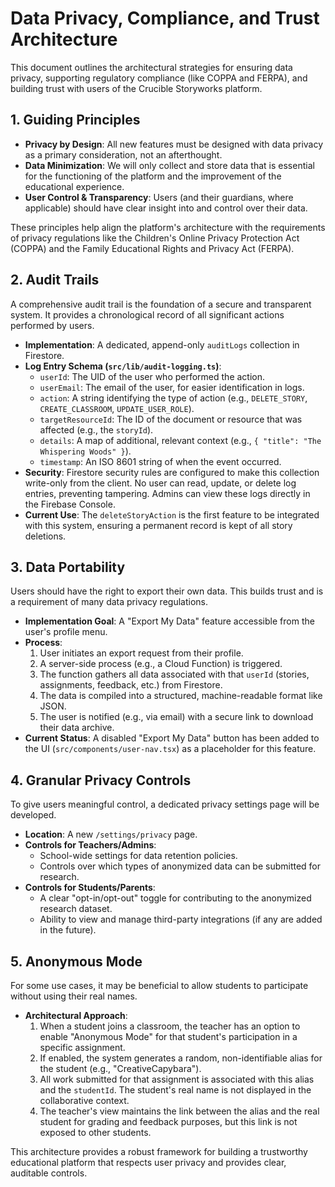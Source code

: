 # Data Privacy, Compliance, and Trust Architecture

This document outlines the architectural strategies for ensuring data privacy, supporting regulatory compliance (like COPPA and FERPA), and building trust with users of the Crucible Storyworks platform.

## 1. Guiding Principles

-   **Privacy by Design**: All new features must be designed with data privacy as a primary consideration, not an afterthought.
-   **Data Minimization**: We will only collect and store data that is essential for the functioning of the platform and the improvement of the educational experience.
-   **User Control & Transparency**: Users (and their guardians, where applicable) should have clear insight into and control over their data.

These principles help align the platform's architecture with the requirements of privacy regulations like the Children's Online Privacy Protection Act (COPPA) and the Family Educational Rights and Privacy Act (FERPA).

## 2. Audit Trails

A comprehensive audit trail is the foundation of a secure and transparent system. It provides a chronological record of all significant actions performed by users.

-   **Implementation**: A dedicated, append-only `auditLogs` collection in Firestore.
-   **Log Entry Schema (`src/lib/audit-logging.ts`)**:
    -   `userId`: The UID of the user who performed the action.
    -   `userEmail`: The email of the user, for easier identification in logs.
    -   `action`: A string identifying the type of action (e.g., `DELETE_STORY`, `CREATE_CLASSROOM`, `UPDATE_USER_ROLE`).
    -   `targetResourceId`: The ID of the document or resource that was affected (e.g., the `storyId`).
    -   `details`: A map of additional, relevant context (e.g., `{ "title": "The Whispering Woods" }`).
    -   `timestamp`: An ISO 8601 string of when the event occurred.
-   **Security**: Firestore security rules are configured to make this collection write-only from the client. No user can read, update, or delete log entries, preventing tampering. Admins can view these logs directly in the Firebase Console.
-   **Current Use**: The `deleteStoryAction` is the first feature to be integrated with this system, ensuring a permanent record is kept of all story deletions.

## 3. Data Portability

Users should have the right to export their own data. This builds trust and is a requirement of many data privacy regulations.

-   **Implementation Goal**: A "Export My Data" feature accessible from the user's profile menu.
-   **Process**:
    1.  User initiates an export request from their profile.
    2.  A server-side process (e.g., a Cloud Function) is triggered.
    3.  The function gathers all data associated with that `userId` (stories, assignments, feedback, etc.) from Firestore.
    4.  The data is compiled into a structured, machine-readable format like JSON.
    5.  The user is notified (e.g., via email) with a secure link to download their data archive.
-   **Current Status**: A disabled "Export My Data" button has been added to the UI (`src/components/user-nav.tsx`) as a placeholder for this feature.

## 4. Granular Privacy Controls

To give users meaningful control, a dedicated privacy settings page will be developed.

-   **Location**: A new `/settings/privacy` page.
-   **Controls for Teachers/Admins**:
    -   School-wide settings for data retention policies.
    -   Controls over which types of anonymized data can be submitted for research.
-   **Controls for Students/Parents**:
    -   A clear "opt-in/opt-out" toggle for contributing to the anonymized research dataset.
    -   Ability to view and manage third-party integrations (if any are added in the future).

## 5. Anonymous Mode

For some use cases, it may be beneficial to allow students to participate without using their real names.

-   **Architectural Approach**:
    1.  When a student joins a classroom, the teacher has an option to enable "Anonymous Mode" for that student's participation in a specific assignment.
    2.  If enabled, the system generates a random, non-identifiable alias for the student (e.g., "CreativeCapybara").
    3.  All work submitted for that assignment is associated with this alias and the `studentId`. The student's real name is not displayed in the collaborative context.
    4.  The teacher's view maintains the link between the alias and the real student for grading and feedback purposes, but this link is not exposed to other students.

This architecture provides a robust framework for building a trustworthy educational platform that respects user privacy and provides clear, auditable controls.
